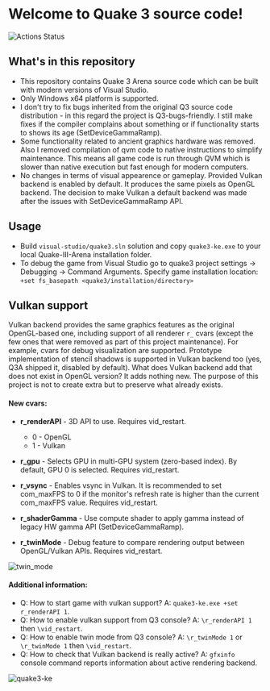 # Welcome to Quake 3 source code!

![Actions Status](https://github.com/kennyalive/Quake-III-Arena-Kenny-Edition/actions/workflows/msbuild.yml/badge.svg)

## What's in this repository
* This repository contains Quake 3 Arena source code which can be built with modern versions of Visual Studio.
* Only Windows x64 platform is supported.
* I don't try to fix bugs inherited from the original Q3 source code distribution - in this regard the project is Q3-bugs-friendly. I still make fixes if the compiler complains about something or if functionality starts to shows its age (SetDeviceGammaRamp).
* Some functionality related to ancient graphics hardware was removed. Also I removed compilation of qvm code to native instructions to simplify maintenance. This means all game code is run through QVM which is slower than native execution but fast enough for modern computers.
* No changes in terms of visual appearence or gameplay. Provided Vulkan backend is enabled by default. It produces the same pixels as OpenGL backend. The decision to make Vulkan a default backend was made after the issues with SetDeviceGammaRamp API.

## Usage
* Build `visual-studio/quake3.sln` solution and copy `quake3-ke.exe` to your local Quake-III-Arena installation folder.
* To debug the game from Visual Studio go to quake3 project settings -> Debugging -> Command Arguments. Specify game installation location: `+set fs_basepath <quake3/installation/directory>`

## Vulkan support 
Vulkan backend provides the same graphics features as the original OpenGL-based one, including support of all renderer `r_` cvars (except the few ones that were removed as part of this project maintenance). For example, cvars for debug visualization are supported. Prototype implementation of stencil shadows is supported in Vulkan backend too (yes, Q3A shipped it, disabled by default). What does Vulkan backend add that does not exist in OpenGL version? It adds nothing new. The purpose of this project is not to create extra but to preserve what already exists.

#### New cvars:
* **r_renderAPI** - 3D API to use. Requires vid_restart.
    * 0 - OpenGL
    * 1 - Vulkan
 
* **r_gpu** - Selects GPU in multi-GPU system (zero-based index). By default, GPU 0 is selected. Requires vid_restart.

* **r_vsync** - Enables vsync in Vulkan. It is recommended to set com_maxFPS to 0 if the monitor's refresh rate is higher than the current com_maxFPS value. Requires vid_restart.

* **r_shaderGamma** - Use compute shader to apply gamma instead of legacy HW gamma API (SetDeviceGammaRamp). 

* **r_twinMode** - Debug feature to compare rendering output between OpenGL/Vulkan APIs. Requires vid_restart.

![twin_mode](https://user-images.githubusercontent.com/4964024/34961607-48aae882-fa40-11e7-9bf0-d4400afdad34.jpg)

#### Additional information:
* Q: How to start game with vulkan support? A: `quake3-ke.exe +set r_renderAPI 1`.
* Q: How to enable vulkan support from Q3 console? A: `\r_renderAPI 1` then `\vid_restart`.
* Q: How to enable twin mode from Q3 console? A: `\r_twinMode 1` or `\r_twinMode 1` then `\vid_restart`.
* Q: How to check that Vulkan backend is really active? A: `gfxinfo` console command reports information about active rendering backend.

![quake3-ke](https://user-images.githubusercontent.com/4964024/28160268-4f0707d4-67c8-11e7-9009-8540789aab0b.jpeg)
